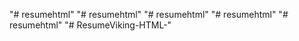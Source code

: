 "# resumehtml" 
"# resumehtml" 
"# resumehtml" 
"# resumehtml" 
"# resumehtml" 
"# ResumeViking-HTML-" 
